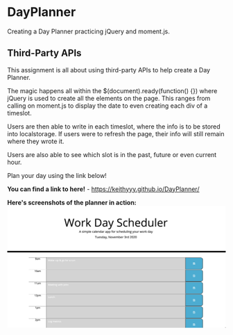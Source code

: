# DayPlanner
Creating a Day Planner practicing jQuery and moment.js.

## Third-Party APIs

This assignment is all about using third-party APIs to help create a Day Planner.

The magic happens all within the $(document).ready(function() {}) where jQuery is used to create all the elements on the page. This ranges from calling on moment.js to display the date to even creating each div of a timeslot. 

Users are then able to write in each timeslot, where the info is to be stored into localstorage. If users were to refresh the page, their info will still remain where they wrote it. 

Users are also able to see which slot is in the past, future or even current hour.

Plan your day using the link below!

**You can find a link to here!** - https://keithyyy.github.io/DayPlanner/

**Here's screenshots of the planner in action:**
![PlannerScreenshot](PlannerSS.png)

